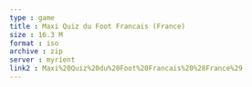 ```yaml
---
type : game
title : Maxi Quiz du Foot Francais (France)
size : 16.3 M
format : iso
archive : zip
server : myrient
link2 : Maxi%20Quiz%20du%20Foot%20Francais%20%28France%29
---
```

